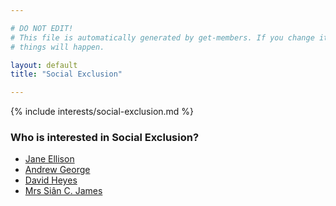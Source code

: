 ```yaml
---

# DO NOT EDIT!
# This file is automatically generated by get-members. If you change it, bad
# things will happen.

layout: default
title: "Social Exclusion"

---
```


{% include interests/social-exclusion.md %}

### Who is interested in Social Exclusion?


* [Jane Ellison](../members/jane-ellison.html)
* [Andrew George](../members/andrew-george.html)
* [David Heyes](../members/david-heyes.html)
* [Mrs Siân C. James](../members/mrs-sian-c-james.html)
